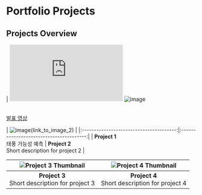 # Portfolio Projects

## Projects Overview


| ![Project 1 - SQL](https://github.com/boeun-pk/Portfolio/blob/main/SQL/%ED%83%9C%ED%92%8D%20SQL%20%EB%B0%9C%ED%91%9C%20PPT_0620_06.pdf)
![image](https://github.com/user-attachments/assets/7972e591-d0e4-4a7d-9bf5-c6ed5700aa2f)

<br>[발표 영상](https://www.youtube.com/watch?v=0uspCRUdaRk)


| ![image](https://github.com/user-attachments/assets/41686c68-7ca0-49e5-9c50-9ecfff0231d0)(link_to_image_2) |
|:---------------------------------------:|:---------------------------------------:|
| **Project 1**<br>태풍 가능성 예측 | **Project 2**<br>Short description for project 2 |




| ![Project 3 Thumbnail](link_to_image_3) | ![Project 4 Thumbnail](link_to_image_4) |
|:---------------------------------------:|:---------------------------------------:|
| **Project 3**<br>Short description for project 3 | **Project 4**<br>Short description for project 4 |
